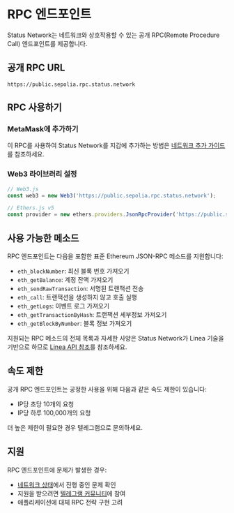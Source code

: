 # RPC 엔드포인트

Status Network는 네트워크와 상호작용할 수 있는 공개 RPC(Remote Procedure Call) 엔드포인트를 제공합니다.

## 공개 RPC URL

```
https://public.sepolia.rpc.status.network
```

## RPC 사용하기

### MetaMask에 추가하기
이 RPC를 사용하여 Status Network를 지갑에 추가하는 방법은 [네트워크 추가 가이드](../general-info/add-status-network.md)를 참조하세요.

### Web3 라이브러리 설정

```javascript
// Web3.js
const web3 = new Web3('https://public.sepolia.rpc.status.network');

// Ethers.js v5
const provider = new ethers.providers.JsonRpcProvider('https://public.sepolia.rpc.status.network');
```

## 사용 가능한 메소드

RPC 엔드포인트는 다음을 포함한 표준 Ethereum JSON-RPC 메소드를 지원합니다:

- `eth_blockNumber`: 최신 블록 번호 가져오기
- `eth_getBalance`: 계정 잔액 가져오기
- `eth_sendRawTransaction`: 서명된 트랜잭션 전송
- `eth_call`: 트랜잭션을 생성하지 않고 호출 실행
- `eth_getLogs`: 이벤트 로그 가져오기
- `eth_getTransactionByHash`: 트랜잭션 세부정보 가져오기
- `eth_getBlockByNumber`: 블록 정보 가져오기

지원되는 RPC 메소드의 전체 목록과 자세한 사양은 Status Network가 Linea 기술을 기반으로 하므로 [Linea API 참조](https://docs.linea.build/api/reference)를 참조하세요.

## 속도 제한

공개 RPC 엔드포인트는 공정한 사용을 위해 다음과 같은 속도 제한이 있습니다:
- IP당 초당 10개의 요청
- IP당 하루 100,000개의 요청

더 높은 제한이 필요한 경우 텔레그램으로 문의하세요.

## 지원

RPC 엔드포인트에 문제가 발생한 경우:
- [네트워크 상태](https://health.status.network)에서 진행 중인 문제 확인
- 지원을 받으려면 [텔레그램 커뮤니티](https://t.me/+k04A_OZbhIs1Mzc9)에 참여
- 애플리케이션에 대체 RPC 전략 구현 고려

